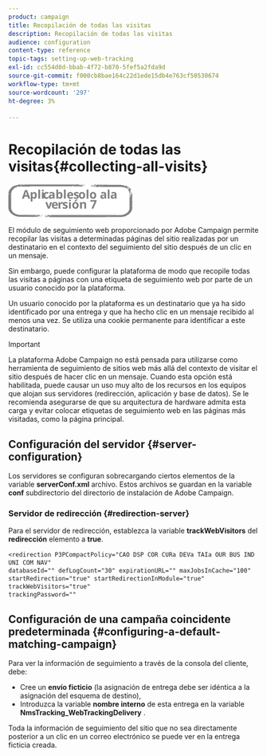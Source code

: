 ```yaml
---
product: campaign
title: Recopilación de todas las visitas
description: Recopilación de todas las visitas
audience: configuration
content-type: reference
topic-tags: setting-up-web-tracking
exl-id: cc554d0d-bbab-4f72-b870-5fef5a2fda9d
source-git-commit: f000cb8bae164c22d1ede15db4e763cf50530674
workflow-type: tm+mt
source-wordcount: '297'
ht-degree: 3%

---
```


# Recopilación de todas las visitas{#collecting-all-visits}

![](../../assets/v7-only.svg)

El módulo de seguimiento web proporcionado por Adobe Campaign permite recopilar las visitas a determinadas páginas del sitio realizadas por un destinatario en el contexto del seguimiento del sitio después de un clic en un mensaje.

Sin embargo, puede configurar la plataforma de modo que recopile todas las visitas a páginas con una etiqueta de seguimiento web por parte de un usuario conocido por la plataforma.

Un usuario conocido por la plataforma es un destinatario que ya ha sido identificado por una entrega y que ha hecho clic en un mensaje recibido al menos una vez. Se utiliza una cookie permanente para identificar a este destinatario.

>[!IMPORTANT]
>
>La plataforma Adobe Campaign no está pensada para utilizarse como herramienta de seguimiento de sitios web más allá del contexto de visitar el sitio después de hacer clic en un mensaje. Cuando esta opción está habilitada, puede causar un uso muy alto de los recursos en los equipos que alojan sus servidores (redirección, aplicación y base de datos). Se le recomienda asegurarse de que su arquitectura de hardware admita esta carga y evitar colocar etiquetas de seguimiento web en las páginas más visitadas, como la página principal.

## Configuración del servidor {#server-configuration}

Los servidores se configuran sobrecargando ciertos elementos de la variable **serverConf.xml** archivo. Estos archivos se guardan en la variable **conf** subdirectorio del directorio de instalación de Adobe Campaign.

### Servidor de redirección {#redirection-server}

Para el servidor de redirección, establezca la variable **trackWebVisitors** del **redirección** elemento a **true**.

```
<redirection P3PCompactPolicy="CAO DSP COR CURa DEVa TAIa OUR BUS IND UNI COM NAV"
databaseId="" defLogCount="30" expirationURL="" maxJobsInCache="100"
startRedirection="true" startRedirectionInModule="true" trackWebVisitors="true"
trackingPassword=""
```

## Configuración de una campaña coincidente predeterminada {#configuring-a-default-matching-campaign}

Para ver la información de seguimiento a través de la consola del cliente, debe:

* Cree un **envío ficticio** (la asignación de entrega debe ser idéntica a la asignación del esquema de destino),
* Introduzca la variable **nombre interno** de esta entrega en la variable **NmsTracking_WebTrackingDelivery** .

Toda la información de seguimiento del sitio que no sea directamente posterior a un clic en un correo electrónico se puede ver en la entrega ficticia creada.
